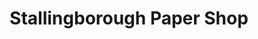 ---
title: "Stallingborough Paper Shop"
url: /grimsby/stallingborough-paper-shop/
shop: newsagent
---
